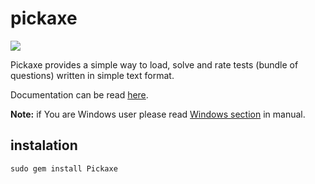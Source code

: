 # pickaxe

![](https://secure.travis-ci.org/dejw/pickaxe.png)

Pickaxe provides a simple way to load, solve and rate tests
(bundle of questions) written in simple text format.

Documentation can be read [here](http://dejw.github.com/pickaxe/).

**Note:** if You are Windows user please read
[Windows section](http://dejw.github.com/pickaxe/#WINDOWS) in manual.

## instalation

    sudo gem install Pickaxe

